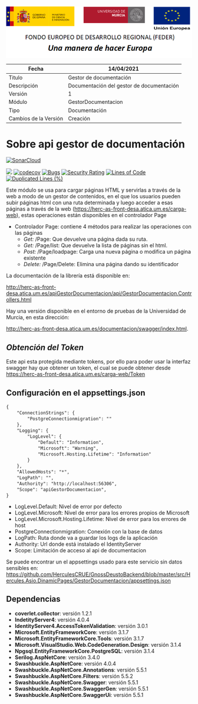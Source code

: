 ![](../../Docs/media/CabeceraDocumentosMD.png)

| Fecha         | 14/04/2021                                                |
| ------------- | ------------------------------------------------------------ |
|Titulo|Gestor de documentación| 
|Descripción|Documentación del gestor de documentación|
|Versión|1|
|Módulo|GestorDocumentacion|
|Tipo|Documentación|
|Cambios de la Versión|Creación|


# Sobre api gestor de documentación

[![SonarCloud](https://sonarcloud.io/images/project_badges/sonarcloud-white.svg)](https://sonarcloud.io/dashboard?id=GestorDocumentacion)

![](https://github.com/HerculesCRUE/GnossDeustoBackend/workflows/Build%20and%20test%20Hercules.Asio.DinamicPages/badge.svg)
[![codecov](https://codecov.io/gh/HerculesCRUE/GnossDeustoBackend/branch/master/graph/badge.svg?token=4SONQMD1TI&flag=pages)](https://codecov.io/gh/HerculesCRUE/GnossDeustoBackend)
[![Bugs](https://sonarcloud.io/api/project_badges/measure?project=GestorDocumentacion&metric=bugs)](https://sonarcloud.io/dashboard?id=GestorDocumentacion)
[![Security Rating](https://sonarcloud.io/api/project_badges/measure?project=GestorDocumentacion&metric=security_rating)](https://sonarcloud.io/dashboard?id=GestorDocumentacion)
[![Lines of Code](https://sonarcloud.io/api/project_badges/measure?project=GestorDocumentacion&metric=ncloc)](https://sonarcloud.io/dashboard?id=GestorDocumentacion)
[![Duplicated Lines (%)](https://sonarcloud.io/api/project_badges/measure?project=GestorDocumentacion&metric=duplicated_lines_density)](https://sonarcloud.io/dashboard?id=GestorDocumentacion)

Este módulo se usa para cargar páginas HTML y servirlas a través de la web a modo de un gestor de contenidos, en el que los usuarios pueden subir páginas html con una ruta
determinada y luego acceder a esas páginas a través de la web (https://herc-as-front-desa.atica.um.es/carga-web), estas operaciones están disponibles en el controlador Page
  - Controlador Page: contiene 4 métodos para realizar las operaciones con las páginas
	 - *Get:* /Page: Que devuelve una página dada su ruta.
	 - *Get:* /Page/list: Que devuelve la lista de páginas sin el html.
	 - *Post:* /Page/loadpage: Carga una nueva página o modifica un página existente
	 - *Delete:* /Page/Delete: Elimina una página dando su identificador

La documentación de la librería está disponible en:

http://herc-as-front-desa.atica.um.es/apiGestorDocumentacion/api/GestorDocumentacion.Controllers.html

Hay una versión disponible en el entorno de pruebas de la Universidad de Murcia, en esta dirección: 

http://herc-as-front-desa.atica.um.es/documentacion/swagger/index.html.

*Obtención del Token*
-------------------------
Este api esta protegida mediante tokens, por ello para poder usar la interfaz swagger hay que obtener un token, el cual se puede obtener desde https://herc-as-front-desa.atica.um.es/carga-web/Token

## Configuración en el appsettings.json
 >
    {
		"ConnectionStrings": {
			"PostgreConnectionmigration": ""
		},
		"Logging": {
			"LogLevel": {
				"Default": "Information",
				"Microsoft": "Warning",
				"Microsoft.Hosting.Lifetime": "Information"
			}
		},
		"AllowedHosts": "*",
		"LogPath": "",
		"Authority": "http://localhost:56306",
		"Scope": "apiGestorDocumentacion",
    }
 - LogLevel.Default: Nivel de error por defecto
 - LogLevel.Microsoft: Nivel de error para los errores propios de Microsoft
 - LogLevel.Microsoft.Hosting.Lifetime: Nivel de error para los errores de host
 - PostgreConnectionmigration: Conexión con la base de datos
 - LogPath: Ruta donde va a guardar los logs de la aplicación
 - Authority: Url donde está instalado el IdentityServer
 - Scope: Limitación de acceso al api de documentacion
 
Se puede encontrar un el appsettings usado para este servicio sin datos sensibles en: https://github.com/HerculesCRUE/GnossDeustoBackend/blob/master/src/Hercules.Asio.DinamicPages/GestorDocumentacion/appsettings.json

## Dependencias

- **coverlet.collector**: versión 1.2.1
- **IndetityServer4**: versión 4.0.4
- **IdentityServer4.AccessTokenValidation**: versión 3.0.1
- **Microsoft.EntityFrameworkCore**: versión 3.1.7
- **Microsoft.EntityFrameworkCore.Tools**: versión 3.1.7
- **Microsoft.VisualStudio.Web.CodeGeneration.Design**: versión 3.1.4
- **Npgsql.EntityFrameworkCore.PostgreSQL**: versión 3.1.4
- **Serilog.AspNetCore**: versión 3.4.0
- **Swashbuckle.AspNetCore**: versión 4.0.4
- **Swashbuckle.AspNetCore.Annotations**: versión 5.5.1
- **Swashbuckle.AspNetCore.Filters**: versión 5.5.2
- **Swashbuckle.AspNetCore.Swagger**: versión 5.5.1
- **Swashbuckle.AspNetCore.SwaggerGen**: versión 5.5.1
- **Swashbuckle.AspNetCore.SwaggerUi**: versión 5.5.1
